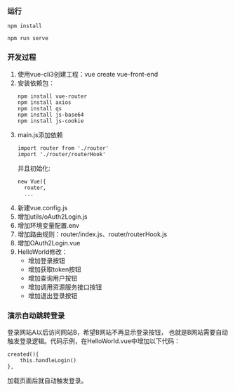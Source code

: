 ### 运行

```
npm install

npm run serve
```

### 开发过程
1. 使用vue-cli3创建工程：vue create vue-front-end
1. 安装依赖包：
    ```
    npm install vue-router
    npm install axios
    npm install qs
    npm install js-base64
    npm install js-cookie
    ```
1. main.js添加依赖
    ```
    import router from './router'
    import './router/routerHook'
    ```
    并且初始化:
    ```
    new Vue({
      router,
      ...
    ```
1. 新建vue.config.js
1. 增加utils/oAuth2Login.js
1. 增加环境变量配置.env
1. 增加路由规则：router/index.js、router/routerHook.js
1. 增加OAuth2Login.vue
1. HelloWorld修改：
    * 增加登录按钮
    * 增加获取token按钮
    * 增加查询用户按钮
    * 增加调用资源服务接口按钮
    * 增加退出登录按钮

### 演示自动跳转登录
登录网站A以后访问网站B，希望B网站不再显示登录按钮，
也就是B网站需要自动触发登录逻辑。代码示例，在HelloWorld.vue中增加以下代码：

```
created(){
    this.handleLogin()
},
```

加载页面后就自动触发登录。